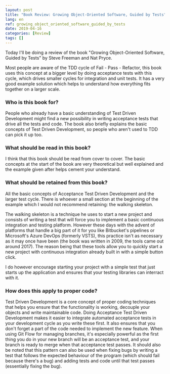 ```yaml
---
layout: post
title: "Book Review: Growing Object-Oriented Software, Guided by Tests"
lang: en
ref: growing_object_oriented_software_guided_by_tests
date: 2019-04-16
categories: [Review]
tags: []
---
```

Today I'll be doing a review of the book "Growing Object-Oriented Software, Guided by Tests" by Steve Freeman and Nat Pryce.

Most people are aware of the TDD cycle of Fail - Pass - Refactor, this book uses this concept at a bigger level by doing acceptance tests with this cycle, which drives smaller cycles for integration and unit tests. It has a very good example solution which helps to understand how everything fits together on a larger scale.

### Who is this book for?
People who already have a basic understanding of Test Driven Development might find a new possibility in writing acceptance tests that drive all the tests and code. The book also briefly explains the basic concepts of Test Driven Development, so people who aren't used to TDD can pick it up too.

### What should be read in this book?
I think that this book should be read from cover to cover. The basic concepts at the start of the book are very theoretical but well explained and the example given after helps cement your understand.

### What should be retained from this book?
All the basic concepts of Acceptance Test Driven Development and the larger test cycle. There is whoever a small section at the beginning of the example which I would not recommend retaining: the walking skeleton.

The walking skeleton is a technique he uses to start a new project and consists of writing a test that will force you to implement a basic continuous integration and testing platform. However these days with the advent of platforms that handle a big part of it for you like Bitbucket's pipelines or Microsoft's Azure DevOps (formerly VSTS), this practice isn't as necessary as it may once have been (the book was written in 2009, the tools came out around 2017). The reason being that these tools allow you to quickly start a new project with continuous integration already built in with a simple button click.

I do however encourage starting your project with a simple test that just starts up the application and ensures that your testing libraries can interract with it.

### How does this apply to proper code?
Test Driven Development is a core concept of proper coding techniques that helps you ensure that the functionality is working, decouple your objects and write maintainable code. Doing Acceptance Test Driven Development makes it easier to integrate automated acceptance tests in your development cycle as you write these first. It also ensures that you don't forget a part of the code needed to implement the new feature. When using Git Flow for managing branches, it's especially powerful as the first thing you do in your new branch will be an acceptance test, and your branch is ready to merge when that acceptance test passes. It should also be noted that this pattern can also be used when fixing bugs by writing a test that follows the expected behaviour of the program (which should fail because there's a bug) and adding tests and code until that test passes (essentially fixing the bug).